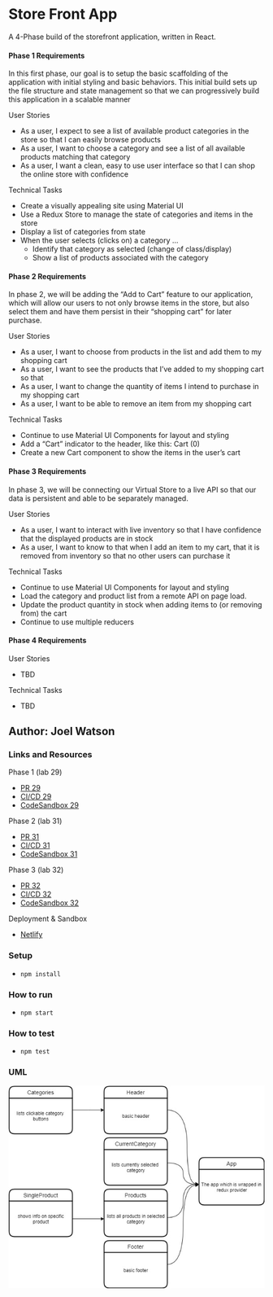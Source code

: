 # Store Front App

A 4-Phase build of the storefront application, written in React.

#### Phase 1 Requirements

In this first phase, our goal is to setup the basic scaffolding of the
application with initial styling and basic behaviors. This initial build sets up
the file structure and state management so that we can progressively build this
application in a scalable manner

User Stories

- As a user, I expect to see a list of available product categories in the store so that I can easily browse products
- As a user, I want to choose a category and see a list of all available products matching that category
- As a user, I want a clean, easy to use user interface so that I can shop the online store with confidence

Technical Tasks

- Create a visually appealing site using Material UI
- Use a Redux Store to manage the state of categories and items in the store
- Display a list of categories from state
- When the user selects (clicks on) a category …
  - Identify that category as selected (change of class/display)
  - Show a list of products associated with the category

#### Phase 2 Requirements

In phase 2, we will be adding the “Add to Cart” feature to our application, which
will allow our users to not only browse items in the store, but also select them
and have them persist in their “shopping cart” for later purchase.

User Stories

- As a user, I want to choose from products in the list and add them to my shopping cart
- As a user, I want to see the products that I’ve added to my shopping cart so that
- As a user, I want to change the quantity of items I intend to purchase in my shopping cart
- As a user, I want to be able to remove an item from my shopping cart

Technical Tasks

- Continue to use Material UI Components for layout and styling
- Add a “Cart” indicator to the header, like this: Cart (0)
- Create a new Cart component to show the items in the user’s cart

#### Phase 3 Requirements

In phase 3, we will be connecting our Virtual Store to a live API so that our data is persistent and able to be separately managed.

User Stories

- As a user, I want to interact with live inventory so that I have confidence that the displayed products are in stock
- As a user, I want to know to that when I add an item to my cart, that it is removed from inventory so that no other users can purchase it

Technical Tasks

- Continue to use Material UI Components for layout and styling
- Load the category and product list from a remote API on page load.
- Update the product quantity in stock when adding items to (or removing from) the cart
- Continue to use multiple reducers

#### Phase 4 Requirements

User Stories

- TBD

Technical Tasks

- TBD

## Author: Joel Watson

### Links and Resources

Phase 1 (lab 29)

- [PR 29](https://github.com/401-advanced-javascript-joel/store-front/pull/1)
- [CI/CD 29](https://github.com/401-advanced-javascript-joel/store-front/pull/1/checks)
- [CodeSandbox 29](https://codesandbox.io/s/store-front-phase-1-ybooz)

Phase 2 (lab 31)

- [PR 31](https://github.com/401-advanced-javascript-joel/store-front/pull/2)
- [CI/CD 31](https://github.com/401-advanced-javascript-joel/store-front/pull/2/checks)
- [CodeSandbox 31](https://codesandbox.io/s/store-front-phase-2-m1oyw)

Phase 3 (lab 32)

- [PR 32](https://github.com/401-advanced-javascript-joel/store-front/pull/3)
- [CI/CD 32](https://github.com/401-advanced-javascript-joel/store-front/pull/3/checks)
- [CodeSandbox 32](https://codesandbox.io/s/#)

Deployment & Sandbox

- [Netlify](https://peaceful-curran-96d1bd.netlify.app/)

### Setup

- `npm install`

### How to run

- `npm start`

### How to test

- `npm test`

### UML

![UML 29](https://raw.githubusercontent.com/401-advanced-javascript-joel/store-front/master/assets/lab-29.jpg)
